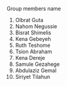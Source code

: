 Group members name
1) Olbrat Guta
2) Nahom Negussie
3) Bisrat Shimelis
4) Kena  Gebeyeh
5) Ruth Teshome
6) Tsion Abraham
7) Kena Dereje
8) Samule Gezahege
9) Abdulaziz Gemal
10) Siriyet Tilahun


